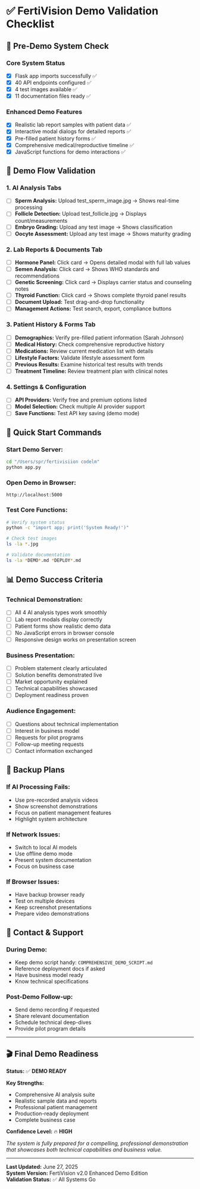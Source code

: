 # ✅ FertiVision Demo Validation Checklist

## 🔧 Pre-Demo System Check

### **Core System Status**
- [x] Flask app imports successfully ✅
- [x] 40 API endpoints configured ✅  
- [x] 4 test images available ✅
- [x] 11 documentation files ready ✅

### **Enhanced Demo Features**
- [x] Realistic lab report samples with patient data ✅
- [x] Interactive modal dialogs for detailed reports ✅
- [x] Pre-filled patient history forms ✅
- [x] Comprehensive medical/reproductive timeline ✅
- [x] JavaScript functions for demo interactions ✅

## 🎯 Demo Flow Validation

### **1. AI Analysis Tabs**
- [ ] **Sperm Analysis:** Upload test_sperm_image.jpg → Shows real-time processing
- [ ] **Follicle Detection:** Upload test_follicle.jpg → Displays count/measurements  
- [ ] **Embryo Grading:** Upload any test image → Shows classification
- [ ] **Oocyte Assessment:** Upload any test image → Shows maturity grading

### **2. Lab Reports & Documents Tab**
- [ ] **Hormone Panel:** Click card → Opens detailed modal with full lab values
- [ ] **Semen Analysis:** Click card → Shows WHO standards and recommendations
- [ ] **Genetic Screening:** Click card → Displays carrier status and counseling notes
- [ ] **Thyroid Function:** Click card → Shows complete thyroid panel results
- [ ] **Document Upload:** Test drag-and-drop functionality
- [ ] **Management Actions:** Test search, export, compliance buttons

### **3. Patient History & Forms Tab**
- [ ] **Demographics:** Verify pre-filled patient information (Sarah Johnson)
- [ ] **Medical History:** Check comprehensive reproductive history
- [ ] **Medications:** Review current medication list with details
- [ ] **Lifestyle Factors:** Validate lifestyle assessment form
- [ ] **Previous Results:** Examine historical test results with trends
- [ ] **Treatment Timeline:** Review treatment plan with clinical notes

### **4. Settings & Configuration**
- [ ] **API Providers:** Verify free and premium options listed
- [ ] **Model Selection:** Check multiple AI provider support
- [ ] **Save Functions:** Test API key saving (demo mode)

## 🚀 Quick Start Commands

### **Start Demo Server:**
```bash
cd "/Users/spr/fertivisiion codelm"
python app.py
```

### **Open Demo in Browser:**
```
http://localhost:5000
```

### **Test Core Functions:**
```bash
# Verify system status
python -c "import app; print('System Ready!')"

# Check test images
ls -la *.jpg

# Validate documentation
ls -la *DEMO*.md *DEPLOY*.md
```

## 📊 Demo Success Criteria

### **Technical Demonstration:**
- [ ] All 4 AI analysis types work smoothly
- [ ] Lab report modals display correctly
- [ ] Patient forms show realistic demo data
- [ ] No JavaScript errors in browser console
- [ ] Responsive design works on presentation screen

### **Business Presentation:**
- [ ] Problem statement clearly articulated
- [ ] Solution benefits demonstrated live
- [ ] Market opportunity explained
- [ ] Technical capabilities showcased
- [ ] Deployment readiness proven

### **Audience Engagement:**
- [ ] Questions about technical implementation
- [ ] Interest in business model
- [ ] Requests for pilot programs
- [ ] Follow-up meeting requests
- [ ] Contact information exchanged

## 🔄 Backup Plans

### **If AI Processing Fails:**
- Use pre-recorded analysis videos
- Show screenshot demonstrations
- Focus on patient management features
- Highlight system architecture

### **If Network Issues:**
- Switch to local AI models
- Use offline demo mode
- Present system documentation
- Focus on business case

### **If Browser Issues:**
- Have backup browser ready
- Test on multiple devices
- Keep screenshot presentations
- Prepare video demonstrations

## 📱 Contact & Support

### **During Demo:**
- Keep demo script handy: `COMPREHENSIVE_DEMO_SCRIPT.md`
- Reference deployment docs if asked
- Have business model ready
- Know technical specifications

### **Post-Demo Follow-up:**
- Send demo recording if requested
- Share relevant documentation
- Schedule technical deep-dives
- Provide pilot program details

---

## 🎬 Final Demo Readiness

**Status:** ✅ **DEMO READY**

**Key Strengths:**
- Comprehensive AI analysis suite
- Realistic sample data and reports
- Professional patient management
- Production-ready deployment
- Complete business case

**Confidence Level:** 🔥 **HIGH**

*The system is fully prepared for a compelling, professional demonstration that showcases both technical capabilities and business value.*

---

**Last Updated:** June 27, 2025  
**System Version:** FertiVision v2.0 Enhanced Demo Edition  
**Validation Status:** ✅ All Systems Go
